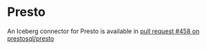 # Presto

An Iceberg connector for Presto is available in [pull request #458 on prestosql/presto](https://github.com/prestosql/presto/pull/458)
